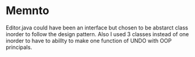 # Memnto
Editor.java could have been an interface but chosen to be abstarct class inorder to follow the design pattern.
Also I used 3 classes instead of one inorder to have to abillty to make one function of UNDO with OOP principals.
